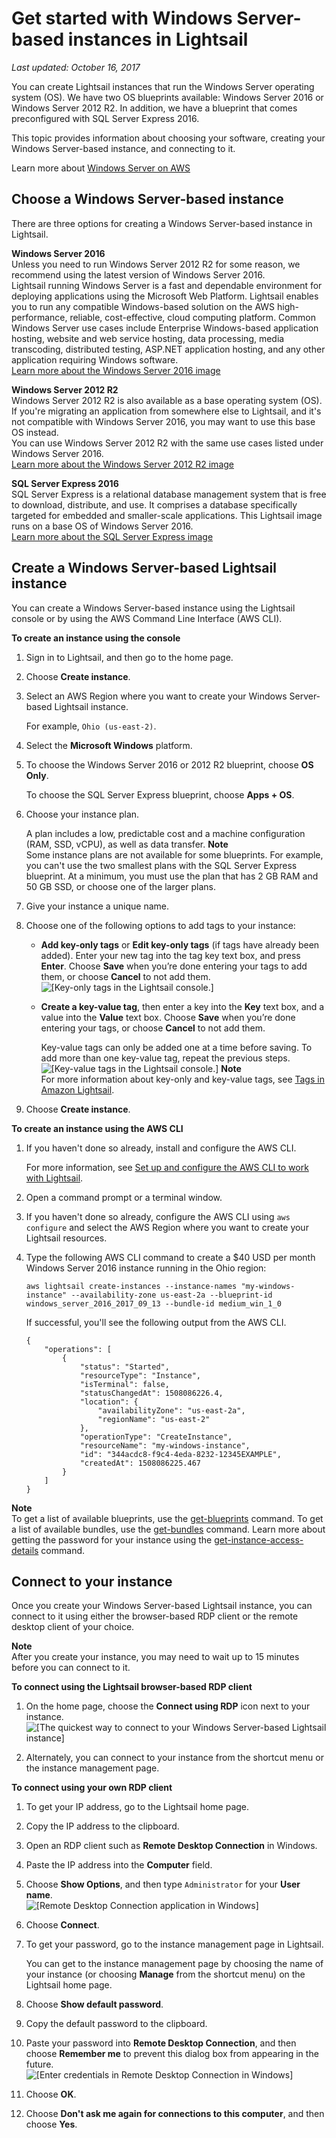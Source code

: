 # Get started with Windows Server\-based instances in Lightsail<a name="get-started-with-windows-based-instances-in-lightsail"></a>

 *Last updated: October 16, 2017* 

You can create Lightsail instances that run the Windows Server operating system \(OS\)\. We have two OS blueprints available: Windows Server 2016 or Windows Server 2012 R2\. In addition, we have a blueprint that comes preconfigured with SQL Server Express 2016\.

This topic provides information about choosing your software, creating your Windows Server\-based instance, and connecting to it\.

Learn more about [Windows Server on AWS](https://aws.amazon.com/windows/)

## Choose a Windows Server\-based instance<a name="choose-windows-based-instance-lightsail"></a>

There are three options for creating a Windows Server\-based instance in Lightsail\.

 **Windows Server 2016**   
Unless you need to run Windows Server 2012 R2 for some reason, we recommend using the latest version of Windows Server 2016\.  
Lightsail running Windows Server is a fast and dependable environment for deploying applications using the Microsoft Web Platform\. Lightsail enables you to run any compatible Windows\-based solution on the AWS high\-performance, reliable, cost\-effective, cloud computing platform\. Common Windows Server use cases include Enterprise Windows\-based application hosting, website and web service hosting, data processing, media transcoding, distributed testing, ASP\.NET application hosting, and any other application requiring Windows software\.  
 [Learn more about the Windows Server 2016 image](https://aws.amazon.com/marketplace/pp/B01M7SJEU7) 

 **Windows Server 2012 R2**   
Windows Server 2012 R2 is also available as a base operating system \(OS\)\. If you're migrating an application from somewhere else to Lightsail, and it's not compatible with Windows Server 2016, you may want to use this base OS instead\.  
You can use Windows Server 2012 R2 with the same use cases listed under Windows Server 2016\.  
 [Learn more about the Windows Server 2012 R2 image](https://aws.amazon.com/marketplace/pp/B00KQOWCAQ) 

 **SQL Server Express 2016**   
SQL Server Express is a relational database management system that is free to download, distribute, and use\. It comprises a database specifically targeted for embedded and smaller\-scale applications\. This Lightsail image runs on a base OS of Windows Server 2016\.  
 [Learn more about the SQL Server Express image](https://aws.amazon.com/marketplace/pp/B01MAZHH98) 

## Create a Windows Server\-based Lightsail instance<a name="create-windows-based-instance-lightsail"></a>

You can create a Windows Server\-based instance using the Lightsail console or by using the AWS Command Line Interface \(AWS CLI\)\.

**To create an instance using the console**

1. Sign in to Lightsail, and then go to the home page\.

1. Choose **Create instance**\.

1. Select an AWS Region where you want to create your Windows Server\-based Lightsail instance\.

   For example, `Ohio (us-east-2)`\.

1. Select the **Microsoft Windows** platform\.

1. To choose the Windows Server 2016 or 2012 R2 blueprint, choose **OS Only**\.

   To choose the SQL Server Express blueprint, choose **Apps \+ OS**\.

1. Choose your instance plan\.

   A plan includes a low, predictable cost and a machine configuration \(RAM, SSD, vCPU\), as well as data transfer\.
**Note**  
Some instance plans are not available for some blueprints\. For example, you can't use the two smallest plans with the SQL Server Express blueprint\. At a minimum, you must use the plan that has 2 GB RAM and 50 GB SSD, or choose one of the larger plans\.

1. Give your instance a unique name\.

1. Choose one of the following options to add tags to your instance:
   + **Add key\-only tags** or **Edit key\-only tags** \(if tags have already been added\)\. Enter your new tag into the tag key text box, and press **Enter**\. Choose **Save** when you’re done entering your tags to add them, or choose **Cancel** to not add them\.  
![\[Key-only tags in the Lightsail console.\]](https://d9yljz1nd5001.cloudfront.net/en_us/1cade0c7e07039bf59652df47a09d228/images/amazon-lightsail-key-only-tags.png)
   + **Create a key\-value tag**, then enter a key into the **Key** text box, and a value into the **Value** text box\. Choose **Save** when you’re done entering your tags, or choose **Cancel** to not add them\.

     Key\-value tags can only be added one at a time before saving\. To add more than one key\-value tag, repeat the previous steps\.  
![\[Key-value tags in the Lightsail console.\]](https://d9yljz1nd5001.cloudfront.net/en_us/1cade0c7e07039bf59652df47a09d228/images/amazon-lightsail-key-value-tag.png)
**Note**  
For more information about key\-only and key\-value tags, see [Tags in Amazon Lightsail](amazon-lightsail-tags.md)\.

1. Choose **Create instance**\.

**To create an instance using the AWS CLI**

1. If you haven't done so already, install and configure the AWS CLI\.

   For more information, see [Set up and configure the AWS CLI to work with Lightsail](lightsail-how-to-set-up-and-configure-aws-cli.md)\.

1. Open a command prompt or a terminal window\.

1. If you haven't done so already, configure the AWS CLI using `aws configure` and select the AWS Region where you want to create your Lightsail resources\.

1. Type the following AWS CLI command to create a $40 USD per month Windows Server 2016 instance running in the Ohio region:

   ```
   aws lightsail create-instances --instance-names "my-windows-instance" --availability-zone us-east-2a --blueprint-id windows_server_2016_2017_09_13 --bundle-id medium_win_1_0
   ```

   If successful, you'll see the following output from the AWS CLI\.

   ```
   {
       "operations": [
           {
               "status": "Started",
               "resourceType": "Instance",
               "isTerminal": false,
               "statusChangedAt": 1508086226.4,
               "location": {
                   "availabilityZone": "us-east-2a",
                   "regionName": "us-east-2"
               },
               "operationType": "CreateInstance",
               "resourceName": "my-windows-instance",
               "id": "344acdc8-f9c4-4eda-8232-12345EXAMPLE",
               "createdAt": 1508086225.467
           }
       ]
   }
   ```
**Note**  
To get a list of available blueprints, use the [get\-blueprints](http://docs.aws.amazon.com/cli/latest/reference/lightsail/get-blueprints.html) command\. To get a list of available bundles, use the [get\-bundles](http://docs.aws.amazon.com/cli/latest/reference/lightsail/get-bundles.html) command\. Learn more about getting the password for your instance using the [get\-instance\-access\-details](http://docs.aws.amazon.com/cli/latest/reference/lightsail/get-instance-access-details.html) command\.

## Connect to your instance<a name="connect-to-windows-based-instance-lightsail"></a>

Once you create your Windows Server\-based Lightsail instance, you can connect to it using either the browser\-based RDP client or the remote desktop client of your choice\.

**Note**  
After you create your instance, you may need to wait up to 15 minutes before you can connect to it\.

**To connect using the Lightsail browser\-based RDP client**

1. On the home page, choose the **Connect using RDP** icon next to your instance\.  
![\[The quickest way to connect to your Windows Server-based Lightsail instance\]](https://d9yljz1nd5001.cloudfront.net/en_us/1cade0c7e07039bf59652df47a09d228/images/connect-to-windows-instance-using-rdp-connection-shortcut.png)

1. Alternately, you can connect to your instance from the shortcut menu or the instance management page\.

**To connect using your own RDP client**

1. To get your IP address, go to the Lightsail home page\.

1. Copy the IP address to the clipboard\.

1. Open an RDP client such as **Remote Desktop Connection** in Windows\.

1. Paste the IP address into the **Computer** field\.

1. Choose **Show Options**, and then type `Administrator` for your **User name**\.  
![\[Remote Desktop Connection application in Windows\]](https://d9yljz1nd5001.cloudfront.net/en_us/1cade0c7e07039bf59652df47a09d228/images/remote-desktop-connection-windows-server-based-instance-lightsail.png)

1. Choose **Connect**\.

1. To get your password, go to the instance management page in Lightsail\.

   You can get to the instance management page by choosing the name of your instance \(or choosing **Manage** from the shortcut menu\) on the Lightsail home page\.

1. Choose **Show default password**\.

1. Copy the default password to the clipboard\.

1. Paste your password into **Remote Desktop Connection**, and then choose **Remember me** to prevent this dialog box from appearing in the future\.  
![\[Enter credentials in Remote Desktop Connection in Windows\]](https://d9yljz1nd5001.cloudfront.net/en_us/1cade0c7e07039bf59652df47a09d228/images/remote-desktop-connection-enter-credentials-lightsail-windows.png)

1. Choose **OK**\.

1. Choose **Don't ask me again for connections to this computer**, and then choose **Yes**\.